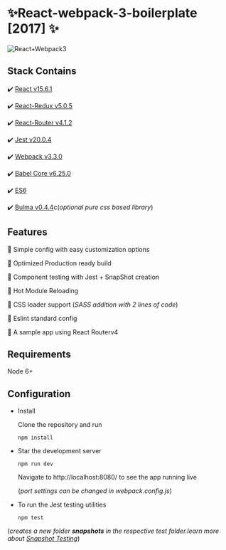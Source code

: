 # :sparkles:React-webpack-3-boilerplate [2017] :sparkles:
![React+Webpack3](http://i.imgur.com/dPVmyuv.png)

Stack Contains
--------------
:heavy_check_mark: [React v15.6.1](https://facebook.github.io/react/)

:heavy_check_mark: [React-Redux v5.0.5](http://redux.js.org/docs/basics/UsageWithReact.html)

:heavy_check_mark: [React-Router v4.1.2](https://github.com/ReactTraining/react-router)

:heavy_check_mark: [Jest v20.0.4](https://facebook.github.io/jest/docs/tutorial-react.html)

:heavy_check_mark: [Webpack v3.3.0](https://webpack.js.org/)

:heavy_check_mark: [Babel Core v6.25.0](https://babeljs.io/)

:heavy_check_mark: [ES6](http://es6-features.org/#Constants)

:heavy_check_mark: [Bulma v0.4.4](http://bulma.io/)c(*optional pure css based library*)

Features
--------------
:radio_button: Simple config with easy customization options

:radio_button: Optimized Production ready build

:radio_button: Component testing with Jest + SnapShot  creation

:radio_button: Hot Module Reloading

:radio_button: CSS loader support (*SASS addition with 2 lines of code*)

:radio_button: Eslint standard config 

:radio_button: A sample app using React Routerv4


Requirements
--------------
   Node 6+
   
Configuration
--------------
 - Install
 
   Clone the repository and run
   
   `npm install`
   
 - Star the development server
 
   `npm run dev`
   
   Navigate to http://localhost:8080/ to see the app running live
   
   (*port settings can be changed in webpack.config.js*)
   
 - To run the Jest testing utilities 
 
   `npm test`
   
(*creates a new folder __snapshots__ in the respective test folder.learn more about [Snapshot Testing](https://facebook.github.io/jest/docs/snapshot-testing.html)*)
   
    

